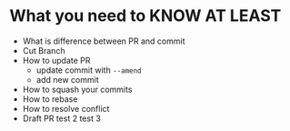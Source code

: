 # What you need to KNOW AT LEAST
- What is difference between PR and commit
- Cut Branch
- How to update PR
  - update commit with `--amend`
  - add new commit
- How to squash your commits
- How to rebase
- How to resolve conflict
- Draft PR
test 2
test 3
